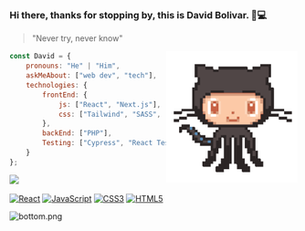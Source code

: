 
### Hi there, thanks for stopping by, this is **David Bolivar**. 🧑💻
> "Never try, never know"

<img align='right' src="https://raw.githubusercontent.com/iCharlesZ/FigureBed/master/img/octocat.gif" width="230">

```javascript
const David = {
    pronouns: "He" | "Him",
    askMeAbout: ["web dev", "tech"],
    technologies: {
        frontEnd: {
            js: ["React", "Next.js"],
            css: ["Tailwind", "SASS", "Styled Components", CSS Modules]
        },
        backEnd: ["PHP"],
        Testing: ["Cypress", "React Testing Library"]
    }
};
```

<a href="https://www.linkedin.com/in/david-bolivar-a6b590228/">
  <img src="https://res.cloudinary.com/dvt3lwrsz/image/upload/c_scale,w_150/v1674215773/linkedin_sx8ozg.png">
</a>

[![React](https://img.shields.io/badge/-React-black?style=flat&logo=react&link=https://github.com/BRdhanani)](https://github.com/BRdhanani)
[![JavaScript](https://img.shields.io/badge/-JavaScript-black?style=flat&logo=javascript&link=https://github.com/BRdhanani)](https://github.com/BRdhanani) 
[![CSS3](https://img.shields.io/badge/-CSS3-1572B6?style=flat&logo=css3&link=https://github.com/BRdhanani)](https://github.com/BRdhanani) 
[![HTML5](https://img.shields.io/badge/-HTML5-E34F26?style=flat&logo=html5&logoColor=white&link=https://github.com/BRdhanani)](https://github.com/BRdhanani) 


![bottom.png](https://res.cloudinary.com/dvt3lwrsz/image/upload/v1674258733/2_1_gnghjj.png)
